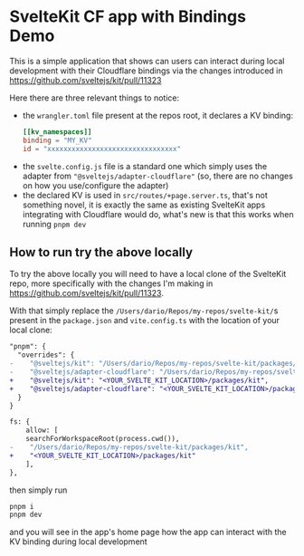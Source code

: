 # SvelteKit CF app with Bindings Demo

This is a simple application that shows can users can interact during local development
with their Cloudflare bindings via the changes introduced in https://github.com/sveltejs/kit/pull/11323

Here there are three relevant things to notice:

- the `wrangler.toml` file present at the repos root, it declares a KV binding:
    ```toml
    [[kv_namespaces]]
    binding = "MY_KV"
    id = "xxxxxxxxxxxxxxxxxxxxxxxxxxxxxxxx"
    ```
- the `svelte.config.js` file is a standard one which simply uses the adapter from `"@sveltejs/adapter-cloudflare"` (so, there are no changes on how you use/configure the adapter)
- the declared KV is used in `src/routes/+page.server.ts`, that's not something novel, it is exactly the same as existing SvelteKit apps integrating with Cloudflare would do, what's new is that this works when running `pnpm dev`

## How to run try the above locally

To try the above locally you will need to have a local clone of the SvelteKit repo, more specifically with the changes I'm making in https://github.com/sveltejs/kit/pull/11323.

With that simply replace the `/Users/dario/Repos/my-repos/svelte-kit/`s present in the `package.json` and `vite.config.ts` with the location of your local clone:
```diff
"pnpm": {
  "overrides": {
-    "@sveltejs/kit": "/Users/dario/Repos/my-repos/svelte-kit/packages/kit",
-    "@sveltejs/adapter-cloudflare": "/Users/dario/Repos/my-repos/svelte-kit/packages/adapter-cloudflare"
+    "@sveltejs/kit": "<YOUR_SVELTE_KIT_LOCATION>/packages/kit",
+    "@sveltejs/adapter-cloudflare": "<YOUR_SVELTE_KIT_LOCATION>/packages/adapter-cloudflare"
  }
}
```
```diff
fs: {
    allow: [
    searchForWorkspaceRoot(process.cwd()),
-    "/Users/dario/Repos/my-repos/svelte-kit/packages/kit",
+    "<YOUR_SVELTE_KIT_LOCATION>/packages/kit"
    ],
},
```

then simply run
```sh
pnpm i
pnpm dev
```

and you will see in the app's home page how the app can interact with the KV binding during local development
